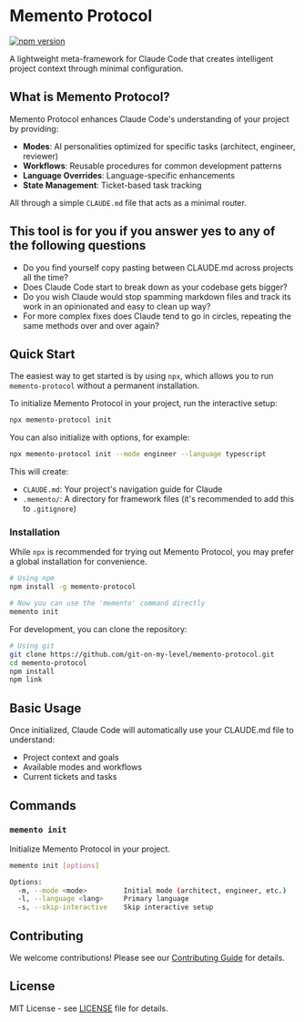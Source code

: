 # Memento Protocol

[![npm version](https://badge.fury.io/js/memento-protocol.svg)](https://badge.fury.io/js/memento-protocol)

A lightweight meta-framework for Claude Code that creates intelligent project context through minimal configuration.

## What is Memento Protocol?

Memento Protocol enhances Claude Code's understanding of your project by providing:
- **Modes**: AI personalities optimized for specific tasks (architect, engineer, reviewer)
- **Workflows**: Reusable procedures for common development patterns
- **Language Overrides**: Language-specific enhancements
- **State Management**: Ticket-based task tracking

All through a simple `CLAUDE.md` file that acts as a minimal router.

## This tool is for you if you answer yes to any of the following questions
- Do you find yourself copy pasting between CLAUDE.md across projects all the time?
- Does Claude Code start to break down as your codebase gets bigger?
- Do you wish Claude would stop spamming markdown files and track its work in an opinionated and easy to clean up way?
- For more complex fixes does Claude tend to go in circles, repeating the same methods over and over again?

## Quick Start

The easiest way to get started is by using `npx`, which allows you to run `memento-protocol` without a permanent installation.

To initialize Memento Protocol in your project, run the interactive setup:
```bash
npx memento-protocol init
```

You can also initialize with options, for example:
```bash
npx memento-protocol init --mode engineer --language typescript
```

This will create:
- `CLAUDE.md`: Your project's navigation guide for Claude
- `.memento/`: A directory for framework files (it's recommended to add this to `.gitignore`)

### Installation

While `npx` is recommended for trying out Memento Protocol, you may prefer a global installation for convenience.

```bash
# Using npm
npm install -g memento-protocol

# Now you can use the 'memento' command directly
memento init
```

For development, you can clone the repository:
```bash
# Using git
git clone https://github.com/git-on-my-level/memento-protocol.git
cd memento-protocol
npm install
npm link
```

## Basic Usage

Once initialized, Claude Code will automatically use your CLAUDE.md file to understand:
- Project context and goals
- Available modes and workflows
- Current tickets and tasks

## Commands

### `memento init`
Initialize Memento Protocol in your project.

```bash
memento init [options]

Options:
  -m, --mode <mode>         Initial mode (architect, engineer, etc.)
  -l, --language <lang>     Primary language
  -s, --skip-interactive    Skip interactive setup
```

## Contributing

We welcome contributions! Please see our [Contributing Guide](CONTRIBUTING.md) for details.

## License

MIT License - see [LICENSE](LICENSE) file for details.